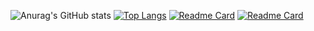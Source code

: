 ![Anurag's GitHub stats](https://github-readme-stats.vercel.app/api?username=komarapc&show_icons=true&theme=merko&hide_border=true)
[![Top Langs](https://github-readme-stats.vercel.app/api/top-langs/?username=komarapc&layout=compact&langs_count=7&theme=merko&hide_border=true)](https://github.com/komarapc/github-readme-stats)
[![Readme Card](https://github-readme-stats.vercel.app/api/pin/?username=komarapc&repo=template-nestjs-starter&theme=merko&hide_border=true)](https://github.com/komarapc/template-nestjs-starter)
[![Readme Card](https://github-readme-stats.vercel.app/api/pin/?username=komarapc&repo=sample-gofiber-prisma&theme=merko&hide_border=true)](https://github.com/komarapc/sample-gofiber-prisma)
